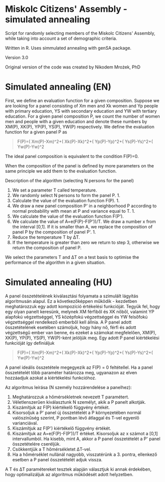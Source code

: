 # Miskolc Citizens' Assembly - simulated annealing
Script for randomly selecting members of the Miskolc Citizens' Assembly, while taking into account a set of demographic criteria.

Written in R. Uses simmulated annealing with genSA package.

Version 3.0

Original version of the code was created by Nikodem Mrożek, PhD

# Simulated annealing (EN)

First, we define an evaluation function for a given composition. Suppose we are looking for a panel consisting of Xm men and Xk women and Yp people with primary education, YS with secondary education and YW with tertiary education. For a given panel composition P, we count the number of women men and people with a given education and denote these numbers by XM(P), XK(P), YP(P), YS(P), YW(P) respectively.
We define the evaluation function for a given panel P as

> F(P)=( Xm(P)-Xm)^2+( Xk(P)-Xk)^2+( Yp(P)-Yp)^2+( Ys(P)-Ys)^2+( Yw(P)-Yw)^2

The ideal panel composition is equivalent to the condition F(P)=0. 

When the composition of the panel is defined by more parameters on the same principle we add them to the evaluation function.

Description of the algorithm (selecting N persons for the panel)
1. We set a parameter T called temperature.
1. We randomly select N persons to form the panel P. 1.
1. Calculate the value of the evaluation function F(P). 1.
1. We draw a new panel composition P' in a neighborhood P according to normal probability with mean at P and variance equal to T. 1.
1. We calculate the value of the evaluation function F(P').
1. We calculate the value of A=e(F(P)-F(P'))/T. We draw a number x from the interval [0,1]. If it is smaller than A, we replace the composition of panel P by the composition of panel P'. 1.
1. Reduce the temperature T by ΔT.
1. If the temperature is greater than zero we return to step 3, otherwise we return the composition of panel P.

We select the parameters T and ΔT on a test basis to optimise the performance of the algorithm in a given situation.

# Simulated annealing (HU)
A panel összetételének kiválasztási folyamata a szimulált lágyítás algoritmusán alapul.
Ez a következőképpen működik - kezdetben meghatározzuk egy adott kompozíció értékelési funkcióját. Tegyük fel, hogy egy olyan panelt keresünk, melynek XM férfiből és XK nőből, valamint YP alapfokú végzettséggel, YS középfokú végzettséggel és YW  felsőfokú végzettséggel rendelkező emberből kell állnia. A P panel adott összetételének esetében számoljuk, hogy hány nő, férfi és adott végzettségű ember van benne, és ezeket a számokat megfelelően, XM(P), XK(P), YP(P), YS(P), YW(P)-ként jelöljük meg.
Egy adott P panel kiértékelési funkcióját így definiáljuk

> F(P)=( Xm(P)-Xm)^2+( Xk(P)-Xk)^2+( Yp(P)-Yp)^2+( Ys(P)-Ys)^2+( Yw(P)-Yw)^2

A panel ideális összetétele megegyezik az F(P) = 0 feltétellel. 
Ha a panel összetételét több paraméter határozza meg, ugyanazon az elven hozzáadjuk azokat a kiértékelési funkcióhoz.

Az algoritmus leírása (N személy hozzárendelése a panelhez):
1. Meghatározzuk a hőmérsékletnek nevezett T paramétert.
2. Véletlenszerűen kiválasztunk N személyt, akik a P panelt alkotják.
3. Kiszámítjuk az F(P) kiértékelő függvény értékét.
4. Kisorsoljuk a P' panel új összetételét a P környezetében normál valószínűség szerint, P pontban lévő átlaggal és T-vel egyenlő varianciával.
5. Kiszámítjuk az F(P') kiértékelő függvény értékét.
6. Kiszámítjuk az A=e(F(P)-F(P’))/T értéket. Kisorsoljuk az x számot a [0,1] intervallumból. Ha kisebb, mint A, akkor a P panel összetételét a P' panel összetételére cseréljük.
7. Csökkentjük a T hőmérsékletet ΔT-vel.
8. Ha a hőmérséklet nullánál nagyobb, visszatérünk a 3. pontra, ellenkező esetben a P panel összetételét adjuk vissza.

A T és ΔT paramétereket tesztek alapján választjuk ki annak érdekében, hogy optimalizáljuk az algoritmus működését adott helyzetben.
